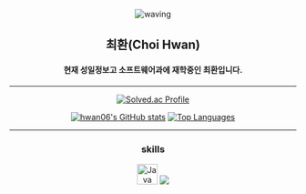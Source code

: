 <div align='center'>
  
 ![waving](https://capsule-render.vercel.app/api?type=waving&height=200&text=자바가_세상을_구한다&fontAlign=50&fontAlignY=40&color=gradient&animation=fadeIn)
  ## 최환(Choi Hwan)
   #### 현재 성일정보고 소프트웨어과에 재학중인 최환입니다.
<div>
  
---
  
  [![Solved.ac Profile](http://mazassumnida.wtf/api/v2/generate_badge?boj=soha1075)](https://solved.ac/soha1075/)
  
<div align= "center">
<a href="http://www.github.com/hwan06"><img src="https://github-readme-stats.vercel.app/api?username=hwan06&show_icons=true&hide=&count_private=true&title_color=0891b2&text_color=ffffff&icon_color=0891b2&bg_color=1c1917&hide_border=true&show_icons=true" alt="hwan06's GitHub stats" /></a>
<a href="https://github.com/hwan06" align="left"><img src="https://github-readme-stats.vercel.app/api/top-langs/?username=hwan06&langs_count=10&title_color=0891b2&text_color=ffffff&icon_color=0891b2&bg_color=1c1917&hide_border=true&locale=en&custom_title=Top%20%Languages" alt="Top Languages" /></a>
</div>
  
---

<div align="center">
  <h3>skills</h3>

<a  href="https://www.oracle.com/java/" target="_blank" rel="noreferrer"><img src="https://raw.githubusercontent.com/danielcranney/readme-generator/main/public/icons/skills/java-colored.svg" width="36" height="36" alt="Java" /></a>
  <img src="https://img.shields.io/badge/Oracle-F80000?style=flat-square&logo=Oracle&logoColor=white"/></a>
  

</div>
